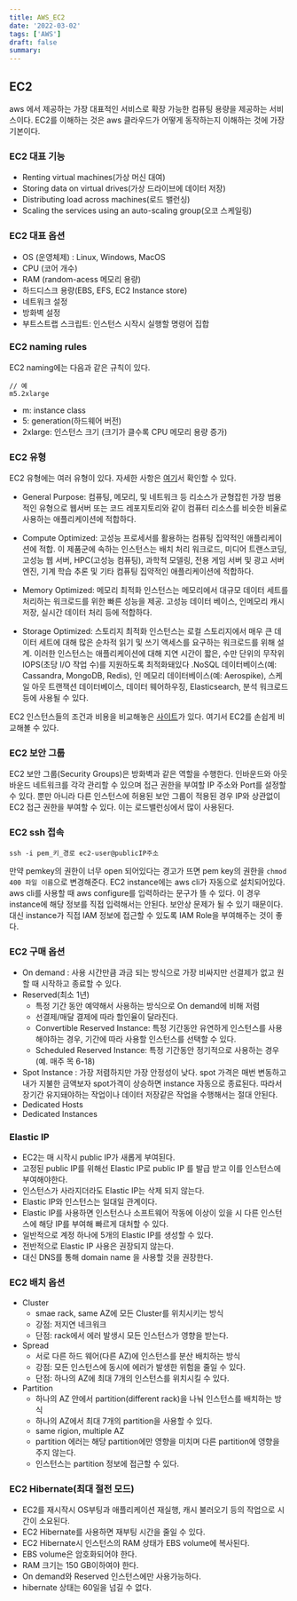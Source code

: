 ```yaml
---
title: AWS_EC2
date: '2022-03-02'
tags: ['AWS']
draft: false
summary:
---
```


## EC2

aws 에서 제공하는 가장 대표적인 서비스로 확장 가능한 컴퓨팅 용량을 제공하는 서비스이다. EC2를 이해하는 것은 aws 클라우드가 어떻게 동작하는지 이해하는 것에 가장 기본이다.

### EC2 대표 기능

- Renting virtual machines(가상 머신 대여)
- Storing data on virtual drives(가상 드라이브에 데이터 저장)
- Distributing load across machines(로드 밸런싱)
- Scaling the services using an auto-scaling group(오코 스케일링)

### EC2 대표 옵션

- OS (운영체제) : Linux, Windows, MacOS
- CPU (코어 개수)
- RAM (random-acess 메모리 용량)
- 하드디스크 용량(EBS, EFS, EC2 Instance store)
- 네트워크 설정
- 방화벽 설정
- 부트스트랩 스크립트: 인스턴스 시작시 실행할 명령어 집합

### EC2 naming rules

EC2 naming에는 다음과 같은 규칙이 있다.

```
// 예
m5.2xlarge
```

- m: instance class
- 5: generation(하드웨어 버전)
- 2xlarge: 인스턴스 크기 (크기가 클수록 CPU 메모리 용량 증가)

### EC2 유형

EC2 유형에는 여러 유형이 있다. 자세한 사항은 [여기](https://aws.amazon.com/ko/ec2/instance-types/)서 확인할 수 있다.

- General Purpose: 컴퓨팅, 메모리, 및 네트워크 등 리소스가 균형잡힌 가장 범용적인 유형으로 웹서버 또는 코드 레포지토리와 같이 컴퓨터 리소스를 비슷한 비율로 사용하는 애플리케이션에 적합하다.

- Compute Optimized: 고성능 프로세서를 활용하는 컴퓨팅 집약적인 애플리케이션에 적합. 이 제품군에 속하는 인스턴스는 배치 처리 워크로드, 미디어 트랜스코딩, 고성능 웹 서버, HPC(고성능 컴퓨팅), 과학적 모델링, 전용 게임 서버 및 광고 서버 엔진, 기계 학습 추론 및 기타 컴퓨팅 집약적인 애플리케이션에 적합하다.

- Memory Optimized: 메모리 최적화 인스턴스는 메모리에서 대규모 데이터 세트를 처리하는 워크로드를 위한 빠른 성능을 제공. 고성능 데이터 베이스, 인메모리 캐시 저장, 실시간 데이터 처리 등에 적합하다.

- Storage Optimized: 스토리지 최적화 인스턴스는 로컬 스토리지에서 매우 큰 데이터 세트에 대해 많은 순차적 읽기 및 쓰기 액세스를 요구하는 워크로드를 위해 설계. 이러한 인스턴스는 애플리케이션에 대해 지연 시간이 짧은, 수만 단위의 무작위 IOPS(초당 I/O 작업 수)를 지원하도록 최적화돼있다 .NoSQL 데이터베이스(예: Cassandra, MongoDB, Redis), 인 메모리 데이터베이스(예: Aerospike), 스케일 아웃 트랜잭션 데이터베이스, 데이터 웨어하우징, Elasticsearch, 분석 워크로드 등에 사용될 수 있다.

EC2 인스턴스들의 조건과 비용을 비교해놓은 [사이트](https://instances.vantage.sh/)가 있다. 여기서 EC2를 손쉽게 비교해볼 수 있다.

### EC2 보안 그룹

EC2 보안 그룹(Security Groups)은 방화벽과 같은 역할을 수행한다. 인바운드와 아웃바운드 네트워크를 각각 관리할 수 있으며 접근 권한을 부여할 IP 주소와 Port를 설정할 수 있다. 뿐만 아니라 다른 인스턴스에 허용된 보안 그룹이 적용된 경우 IP와 상관없이 EC2 접근 권한을 부여할 수 있다. 이는 로드밸런싱에서 많이 사용된다.

### EC2 ssh 접속

```
ssh -i pem_키_경로 ec2-user@publicIP주소
```

만약 pemkey의 권한이 너무 open 되어있다는 경고가 뜨면 pem key의 권한을 `chmod 400 파일 이름`으로 변경해준다.
EC2 instance에는 aws cli가 자동으로 설치되어있다. aws cli를 사용할 때 aws configure를 입력하라는 문구가 뜰 수 있다. 이 경우 instance에 해당 정보를 직접 입력해서는 안된다. 보안상 문제가 될 수 있기 때문이다. 대신 instance가 직접 IAM 정보에 접근할 수 있도록 IAM Role을 부여해주는 것이 좋다.

### EC2 구매 옵션

- On demand : 사용 시간만큼 과금 되는 방식으로 가장 비싸지만 선결제가 없고 원할 때 시작하고 종료할 수 있다.
- Reserved(최소 1년)
  - 특정 기간 동안 예약해서 사용하는 방식으로 On demand에 비해 저렴
  - 선결제/매달 결제에 따라 할인율이 달라진다.
  - Convertible Reserved Instance: 특정 기간동안 유연하게 인스턴스를 사용해야하는 경우, 기간에 따라 사용할 인스턴스를 선택할 수 있다.
  - Scheduled Reserved Instance: 특정 기간동안 정기적으로 사용하는 경우 (예. 매주 목 6-18)
- Spot Instance : 가장 저렴하지만 가장 안정성이 낮다. spot 가격은 매번 변동하고 내가 지불한 금액보자 spot가격이 상승하면 instance 자동으로 종료된다. 따라서 장기간 유지돼야하는 작업이나 데이터 저장같은 작업을 수행해서는 절대 안된다.
- Dedicated Hosts
- Dedicated Instances

### Elastic IP

- EC2는 매 시작시 public IP가 새롭게 부여된다.
- 고정된 public IP를 위해선 Elastic IP로 public IP 를 발급 받고 이를 인스턴스에 부여해야한다.
- 인스턴스가 사라지더라도 Elastic IP는 삭제 되지 않는다.
- Elastic IP와 인스턴스는 일대일 관계이다.
- Elastic IP를 사용하면 인스턴스나 소프트웨어 작동에 이상이 있을 시 다른 인스턴스에 해당 IP를 부여해 빠르게 대처할 수 있다.
- 일반적으로 계정 하나에 5개의 Elastic IP를 생성할 수 있다.
- 전반적으로 Elastic IP 사용은 권장되지 않는다.
- 대신 DNS를 통해 domain name 을 사용할 것을 권장한다.

### EC2 배치 옵션

- Cluster
  - smae rack, same AZ에 모든 Cluster를 위치시키는 방식
  - 강점: 저지연 네크워크
  - 단점: rack에서 에러 발생시 모든 인스턴스가 영향을 받는다.
- Spread
  - 서로 다른 하드 웨어(다른 AZ)에 인스턴스를 분산 배치하는 방식
  - 강점: 모든 인스턴스에 동시에 에러가 발생한 위험을 줄일 수 있다.
  - 단점: 하나의 AZ에 최대 7개의 인스턴스를 위치시킬 수 있다.
- Partition
  - 하나의 AZ 안에서 partition(different rack)을 나눠 인스턴스를 배치하는 방식
  - 하나의 AZ에서 최대 7개의 partition을 사용할 수 있다.
  - same rigion, multiple AZ
  - partition 에러는 해당 partition에만 영향을 미치며 다른 partition에 영향을 주지 않는다.
  - 인스턴스는 partition 정보에 접근할 수 있다.

### EC2 Hibernate(최대 절전 모드)

- EC2를 재시작시 OS부팅과 애플리케이션 재실행, 캐시 불러오기 등의 작업으로 시간이 소요된다.
- EC2 Hibernate를 사용하면 재부팅 시간을 줄일 수 있다.
- EC2 Hibernate시 인스턴스의 RAM 상태가 EBS volume에 복사된다.
- EBS volume은 암호화되어야 한다.
- RAM 크기는 150 GB이하여야 한다.
- On demand와 Reserved 인스턴스에만 사용가능하다.
- hibernate 상태는 60일을 넘길 수 없다.
